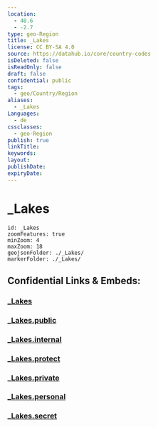 ```yaml
---
location:
  - 40.6
  - -2.7
type: geo-Region
title: _Lakes
license: CC BY-SA 4.0
source: https://datahub.io/core/country-codes
isDeleted: false
isReadOnly: false
draft: false
confidential: public
tags:
  - geo/Country/Region
aliases:
  - _Lakes
Languages:
  - de
cssclasses:
  - geo-Region
publish: true
linkTitle:
keywords:
layout:
publishDate:
expiryDate:
---
```


# _Lakes

```leaflet
id: _Lakes
zoomFeatures: true 
minZoom: 4 
maxZoom: 18
geojsonFolder: ./_Lakes/
markerFolder: ./_Lakes/
```


## Confidential Links & Embeds: 

### [_Lakes](/_Standards/Earth/Continent/Europe/Europe~South/Spain/Provinces~Spain/Castilla-La_Mancha/Guadalajara.Province/_Lakes.md) 

### [_Lakes.public](/_public/Earth/Continent/Europe/Europe~South/Spain/Provinces~Spain/Castilla-La_Mancha/Guadalajara.Province/_Lakes.public.md) 

### [_Lakes.internal](/_internal/Earth/Continent/Europe/Europe~South/Spain/Provinces~Spain/Castilla-La_Mancha/Guadalajara.Province/_Lakes.internal.md) 

### [_Lakes.protect](/_protect/Earth/Continent/Europe/Europe~South/Spain/Provinces~Spain/Castilla-La_Mancha/Guadalajara.Province/_Lakes.protect.md) 

### [_Lakes.private](/_private/Earth/Continent/Europe/Europe~South/Spain/Provinces~Spain/Castilla-La_Mancha/Guadalajara.Province/_Lakes.private.md) 

### [_Lakes.personal](/_personal/Earth/Continent/Europe/Europe~South/Spain/Provinces~Spain/Castilla-La_Mancha/Guadalajara.Province/_Lakes.personal.md) 

### [_Lakes.secret](/_secret/Earth/Continent/Europe/Europe~South/Spain/Provinces~Spain/Castilla-La_Mancha/Guadalajara.Province/_Lakes.secret.md)

